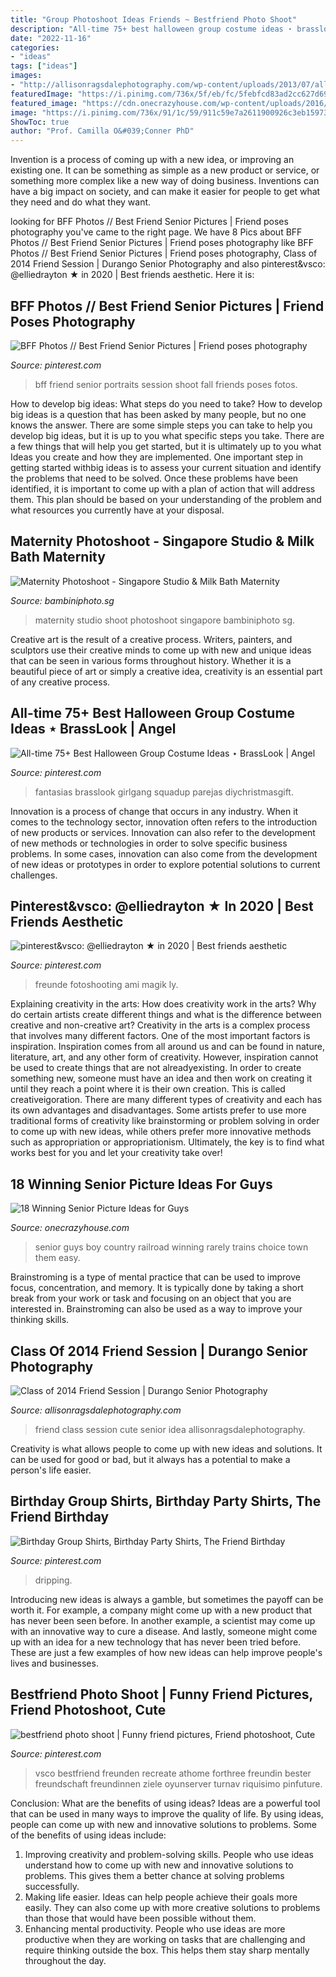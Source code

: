 ```yaml
---
title: "Group Photoshoot Ideas Friends ~ Bestfriend Photo Shoot"
description: "All-time 75+ best halloween group costume ideas ⋆ brasslook"
date: "2022-11-16"
categories:
- "ideas"
tags: ["ideas"]
images:
- "http://allisonragsdalephotography.com/wp-content/uploads/2013/07/allisonragsdalephotography-7137-1024x681.jpg"
featuredImage: "https://i.pinimg.com/736x/5f/eb/fc/5febfcd83ad2cc627d69f5db884e7308.jpg"
featured_image: "https://cdn.onecrazyhouse.com/wp-content/uploads/2016/08/railroad-picture.jpg"
image: "https://i.pinimg.com/736x/91/1c/59/911c59e7a2611900926c3eb15973d7f5.jpg"
ShowToc: true
author: "Prof. Camilla O&#039;Conner PhD"
---
```



Invention is a process of coming up with a new idea, or improving an existing one. It can be something as simple as a new product or service, or something more complex like a new way of doing business. Inventions can have a big impact on society, and can make it easier for people to get what they need and do what they want.

	

		
looking for BFF Photos // Best Friend Senior Pictures | Friend poses photography you've came to the right page. We have 8 Pics about BFF Photos // Best Friend Senior Pictures | Friend poses photography like BFF Photos // Best Friend Senior Pictures | Friend poses photography, Class of 2014 Friend Session | Durango Senior Photography and also pinterest&amp;vsco: @elliedrayton ★ in 2020 | Best friends aesthetic. Here it is:
		
    
## BFF Photos // Best Friend Senior Pictures | Friend Poses Photography

<img loading=lazy src="https://i.pinimg.com/736x/b1/96/1b/b1961b71942d09cafc16b72ed16a2e51.jpg" onerror="this.onerror=null;this.src='https://tse1.mm.bing.net/th?id=OIP.AaPp3m3fkpFcF547Wk1E8AHaKf&amp;pid=15.1';" alt="BFF Photos // Best Friend Senior Pictures | Friend poses photography">

_Source: pinterest.com_

>bff friend senior portraits session shoot fall friends poses fotos. 

	

How to develop big ideas: What steps do you need to take?
How to develop big ideas is a question that has been asked by many people, but no one knows the answer. There are some simple steps you can take to help you develop big ideas, but it is up to you what specific steps you take. There are a few things that will help you get started, but it is ultimately up to you what Ideas you create and how they are implemented.
One important step in getting started withbig ideas is to assess your current situation and identify the problems that need to be solved. Once these problems have been identified, it is important to come up with a plan of action that will address them. This plan should be based on your understanding of the problem and what resources you currently have at your disposal.

    
## Maternity Photoshoot - Singapore Studio &amp; Milk Bath Maternity

<img loading=lazy src="http://bambiniphoto.sg/wp-content/uploads/Maternity-Photography-Singapore-041.jpg" onerror="this.onerror=null;this.src='https://tse4.mm.bing.net/th?id=OIP.ejz4vP2xTLdH9agta87JqwHaLG&amp;pid=15.1';" alt="Maternity Photoshoot - Singapore Studio &amp; Milk Bath Maternity">

_Source: bambiniphoto.sg_

>maternity studio shoot photoshoot singapore bambiniphoto sg. 

	

Creative art is the result of a creative process. Writers, painters, and sculptors use their creative minds to come up with new and unique ideas that can be seen in various forms throughout history. Whether it is a beautiful piece of art or simply a creative idea, creativity is an essential part of any creative process.

    
## All-time 75+ Best Halloween Group Costume Ideas ⋆ BrassLook | Angel

<img loading=lazy src="https://i.pinimg.com/736x/91/1c/59/911c59e7a2611900926c3eb15973d7f5.jpg" onerror="this.onerror=null;this.src='https://tse3.mm.bing.net/th?id=OIP.9Z-Kc-qRQVGUFdRQqaesHwHaJ4&amp;pid=15.1';" alt="All-time 75+ Best Halloween Group Costume Ideas ⋆ BrassLook | Angel">

_Source: pinterest.com_

>fantasias brasslook girlgang squadup parejas diychristmasgift. 

	

Innovation is a process of change that occurs in any industry. When it comes to the technology sector, innovation often refers to the introduction of new products or services. Innovation can also refer to the development of new methods or technologies in order to solve specific business problems. In some cases, innovation can also come from the development of new ideas or prototypes in order to explore potential solutions to current challenges.

    
## Pinterest&amp;vsco: @elliedrayton ★ In 2020 | Best Friends Aesthetic

<img loading=lazy src="https://i.pinimg.com/736x/5f/eb/fc/5febfcd83ad2cc627d69f5db884e7308.jpg" onerror="this.onerror=null;this.src='https://tse2.mm.bing.net/th?id=OIP.A8cCvha_NegrbrWD5IL_LAHaI0&amp;pid=15.1';" alt="pinterest&amp;vsco: @elliedrayton ★ in 2020 | Best friends aesthetic">

_Source: pinterest.com_

>freunde fotoshooting ami magik ly. 

	

Explaining creativity in the arts: How does creativity work in the arts? Why do certain artists create different things and what is the difference between creative and non-creative art?
Creativity in the arts is a complex process that involves many different factors. One of the most important factors is inspiration. Inspiration comes from all around us and can be found in nature, literature, art, and any other form of creativity. However, inspiration cannot be used to create things that are not alreadyexisting. In order to create something new, someone must have an idea and then work on creating it until they reach a point where it is their own creation. This is called creativeigoration. There are many different types of creativity and each has its own advantages and disadvantages. Some artists prefer to use more traditional forms of creativity like brainstorming or problem solving in order to come up with new ideas, while others prefer more innovative methods such as appropriation or appropriationism. Ultimately, the key is to find what works best for you and let your creativity take over!

    
## 18 Winning Senior Picture Ideas For Guys

<img loading=lazy src="https://cdn.onecrazyhouse.com/wp-content/uploads/2016/08/railroad-picture.jpg" onerror="this.onerror=null;this.src='https://tse4.mm.bing.net/th?id=OIP.fEoiSz3WgW7RKipTkCAU8AHaLI&amp;pid=15.1';" alt="18 Winning Senior Picture Ideas for Guys">

_Source: onecrazyhouse.com_

>senior guys boy country railroad winning rarely trains choice town them easy. 

	

Brainstroming is a type of mental practice that can be used to improve focus, concentration, and memory. It is typically done by taking a short break from your work or task and focusing on an object that you are interested in. Brainstroming can also be used as a way to improve your thinking skills.

    
## Class Of 2014 Friend Session | Durango Senior Photography

<img loading=lazy src="http://allisonragsdalephotography.com/wp-content/uploads/2013/07/allisonragsdalephotography-7137-1024x681.jpg" onerror="this.onerror=null;this.src='https://tse3.mm.bing.net/th?id=OIP.yxn9VmvUyv6YFPJdfXj3mAHaE7&amp;pid=15.1';" alt="Class of 2014 Friend Session | Durango Senior Photography">

_Source: allisonragsdalephotography.com_

>friend class session cute senior idea allisonragsdalephotography. 

	

Creativity is what allows people to come up with new ideas and solutions. It can be used for good or bad, but it always has a potential to make a person's life easier.

    
## Birthday Group Shirts, Birthday Party Shirts, The Friend Birthday

<img loading=lazy src="https://i.pinimg.com/736x/ec/f6/f3/ecf6f3760bf3c2796ead8078760d5d08.jpg" onerror="this.onerror=null;this.src='https://tse2.mm.bing.net/th?id=OIP.-hRYGHT6h8PukenSRQYalAHaJ3&amp;pid=15.1';" alt="Birthday Group Shirts, Birthday Party Shirts, The Friend Birthday">

_Source: pinterest.com_

>dripping. 

	

Introducing new ideas is always a gamble, but sometimes the payoff can be worth it. For example, a company might come up with a new product that has never been seen before. In another example, a scientist may come up with an innovative way to cure a disease. And lastly, someone might come up with an idea for a new technology that has never been tried before. These are just a few examples of how new ideas can help improve people's lives and businesses.

    
## Bestfriend Photo Shoot | Funny Friend Pictures, Friend Photoshoot, Cute

<img loading=lazy src="https://i.pinimg.com/736x/12/15/61/121561c4cddcaa056e94ef2ce5b87ad3.jpg" onerror="this.onerror=null;this.src='https://tse3.mm.bing.net/th?id=OIP.MpLWQeEhiLpPZVxgvXcvyQAAAA&amp;pid=15.1';" alt="bestfriend photo shoot | Funny friend pictures, Friend photoshoot, Cute">

_Source: pinterest.com_

>vsco bestfriend freunden recreate athome forthree freundin bester freundschaft freundinnen ziele oyunserver turnav riquisimo pinfuture. 

	

Conclusion: What are the benefits of using ideas?
Ideas are a powerful tool that can be used in many ways to improve the quality of life. By using ideas, people can come up with new and innovative solutions to problems. Some of the benefits of using ideas include: 
1) Improving creativity and problem-solving skills. People who use ideas understand how to come up with new and innovative solutions to problems. This gives them a better chance at solving problems successfully. 
2) Making life easier. Ideas can help people achieve their goals more easily. They can also come up with more creative solutions to problems than those that would have been possible without them. 
3) Enhancing mental productivity. People who use ideas are more productive when they are working on tasks that are challenging and require thinking outside the box. This helps them stay sharp mentally throughout the day.

